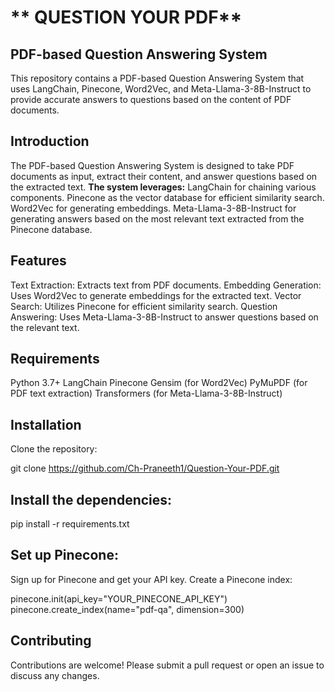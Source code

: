 # ** QUESTION YOUR PDF**



## **PDF-based Question Answering System**
This repository contains a PDF-based Question Answering System that uses LangChain, Pinecone, Word2Vec, and Meta-Llama-3-8B-Instruct to provide accurate answers to questions based on the content of PDF documents.

## **Introduction**
The PDF-based Question Answering System is designed to take PDF documents as input, extract their content, and answer questions based on the extracted text. **The system leverages:**
LangChain for chaining various components.
Pinecone as the vector database for efficient similarity search.
Word2Vec for generating embeddings.
Meta-Llama-3-8B-Instruct for generating answers based on the most relevant text extracted from the Pinecone database.


## **Features**
Text Extraction: Extracts text from PDF documents.
Embedding Generation: Uses Word2Vec to generate embeddings for the extracted text.
Vector Search: Utilizes Pinecone for efficient similarity search.
Question Answering: Uses Meta-Llama-3-8B-Instruct to answer questions based on the relevant text.


## **Requirements**
Python 3.7+
LangChain
Pinecone
Gensim (for Word2Vec)
PyMuPDF (for PDF text extraction)
Transformers (for Meta-Llama-3-8B-Instruct)

## **Installation**
Clone the repository:

git clone https://github.com/Ch-Praneeth1/Question-Your-PDF.git


## **Install the dependencies:**

pip install -r requirements.txt


## **Set up Pinecone:**

Sign up for Pinecone and get your API key.
Create a Pinecone index:

pinecone.init(api_key="YOUR_PINECONE_API_KEY")
pinecone.create_index(name="pdf-qa", dimension=300)

## **Contributing**
Contributions are welcome! Please submit a pull request or open an issue to discuss any changes.